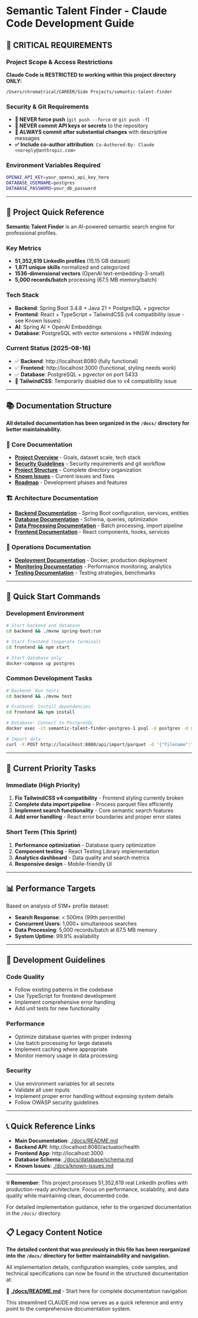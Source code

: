 # Semantic Talent Finder - Claude Code Development Guide

## 🚨 CRITICAL REQUIREMENTS

### Project Scope & Access Restrictions
**Claude Code is RESTRICTED to working within this project directory ONLY:**
```
/Users/chromatrical/CAREER/Side Projects/semantic-talent-finder
```

### Security & Git Requirements
- **🚫 NEVER force push** (`git push --force` or `git push -f`)
- **🔐 NEVER commit API keys or secrets** to the repository
- **📝 ALWAYS commit after substantial changes** with descriptive messages
- **✅ Include co-author attribution**: `Co-Authored-By: Claude <noreply@anthropic.com>`

### Environment Variables Required
```bash
OPENAI_API_KEY=your_openai_api_key_here
DATABASE_USERNAME=postgres
DATABASE_PASSWORD=your_db_password
```

---

## 🎯 Project Quick Reference

**Semantic Talent Finder** is an AI-powered semantic search engine for professional profiles.

### Key Metrics
- **51,352,619 LinkedIn profiles** (15.15 GB dataset)
- **1,871 unique skills** normalized and categorized
- **1536-dimensional vectors** (OpenAI text-embedding-3-small)
- **5,000 records/batch** processing (67.5 MB memory/batch)

### Tech Stack
- **Backend**: Spring Boot 3.4.8 + Java 21 + PostgreSQL + pgvector
- **Frontend**: React + TypeScript + TailwindCSS (v4 compatibility issue - see Known Issues)
- **AI**: Spring AI + OpenAI Embeddings
- **Database**: PostgreSQL with vector extensions + HNSW indexing

### Current Status (2025-08-16)
- ✅ **Backend**: http://localhost:8080 (fully functional)
- ✅ **Frontend**: http://localhost:3000 (functional, styling needs work)
- ✅ **Database**: PostgreSQL + pgvector on port 5433
- 🔧 **TailwindCSS**: Temporarily disabled due to v4 compatibility issue

---

## 📚 Documentation Structure

**All detailed documentation has been organized in the `/docs/` directory for better maintainability.**

### 📖 Core Documentation
- **[Project Overview](./docs/project-overview.md)** - Goals, dataset scale, tech stack
- **[Security Guidelines](./docs/security-guidelines.md)** - Security requirements and git workflow  
- **[Project Structure](./docs/project-structure.md)** - Complete directory organization
- **[Known Issues](./docs/known-issues.md)** - Current issues and fixes
- **[Roadmap](./docs/roadmap.md)** - Development phases and features

### 🏗️ Architecture Documentation
- **[Backend Documentation](./docs/backend/)** - Spring Boot configuration, services, entities
- **[Database Documentation](./docs/database/)** - Schema, queries, optimization
- **[Data Processing Documentation](./docs/data-processing/)** - Batch processing, import pipeline
- **[Frontend Documentation](./docs/frontend/)** - React components, hooks, services

### 🚀 Operations Documentation  
- **[Deployment Documentation](./docs/deployment/)** - Docker, production deployment
- **[Monitoring Documentation](./docs/monitoring/)** - Performance monitoring, analytics
- **[Testing Documentation](./docs/testing/)** - Testing strategies, benchmarks

---

## 🚀 Quick Start Commands

### Development Environment
```bash
# Start backend and database
cd backend && ./mvnw spring-boot:run

# Start frontend (separate terminal)
cd frontend && npm start

# Start database only
docker-compose up postgres
```

### Common Development Tasks
```bash
# Backend: Run tests
cd backend && ./mvnw test

# Frontend: Install dependencies
cd frontend && npm install

# Database: Connect to PostgreSQL
docker exec -it semantic-talent-finder-postgres-1 psql -U postgres -d semantic_talent_finder

# Import data
curl -X POST http://localhost:8080/api/import/parquet -d '{"filename":"data/USA_filtered.parquet"}'
```

---

## 🔧 Current Priority Tasks

### Immediate (High Priority)
1. **Fix TailwindCSS v4 compatibility** - Frontend styling currently broken
2. **Complete data import pipeline** - Process parquet files efficiently
3. **Implement search functionality** - Core semantic search features
4. **Add error handling** - React error boundaries and proper error states

### Short Term (This Sprint)
1. **Performance optimization** - Database query optimization
2. **Component testing** - React Testing Library implementation  
3. **Analytics dashboard** - Data quality and search metrics
4. **Responsive design** - Mobile-friendly UI

---

## 📊 Performance Targets

Based on analysis of 51M+ profile dataset:
- **Search Response**: < 500ms (99th percentile)
- **Concurrent Users**: 1,000+ simultaneous searches
- **Data Processing**: 5,000 records/batch at 67.5 MB memory
- **System Uptime**: 99.9% availability

---

## 🎯 Development Guidelines

### Code Quality
- Follow existing patterns in the codebase
- Use TypeScript for frontend development
- Implement comprehensive error handling
- Add unit tests for new functionality

### Performance
- Optimize database queries with proper indexing
- Use batch processing for large datasets
- Implement caching where appropriate
- Monitor memory usage in data processing

### Security
- Use environment variables for all secrets
- Validate all user inputs
- Implement proper error handling without exposing system details
- Follow OWASP security guidelines

---

## 📞 Quick Reference Links

- **Main Documentation**: [./docs/README.md](./docs/README.md)
- **Backend API**: http://localhost:8080/actuator/health
- **Frontend App**: http://localhost:3000
- **Database Schema**: [./docs/database/schema.md](./docs/database/schema.md)
- **Known Issues**: [./docs/known-issues.md](./docs/known-issues.md)

---

**💡 Remember**: This project processes 51,352,619 real LinkedIn profiles with production-ready architecture. Focus on performance, scalability, and data quality while maintaining clean, documented code.

For detailed implementation guidance, refer to the organized documentation in the `/docs/` directory.

## 📋 Legacy Content Notice

**The detailed content that was previously in this file has been reorganized into the `/docs/` directory for better maintainability and navigation.**

All implementation details, configuration examples, code samples, and technical specifications can now be found in the structured documentation at:

📁 **[./docs/README.md](./docs/README.md)** - Start here for complete documentation navigation

This streamlined CLAUDE.md now serves as a quick reference and entry point to the comprehensive documentation system.